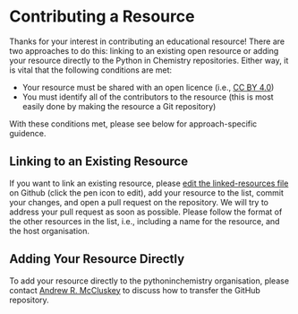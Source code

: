 # Contributing a Resource

Thanks for your interest in contributing an educational resource! 
There are two approaches to do this: linking to an existing open resource or adding your resource directly to the Python in Chemistry repositories. 
Either way, it is vital that the following conditions are met:
- Your resource must be shared with an open licence (i.e., [CC BY 4.0](https://creativecommons.org/licenses/by/4.0/))
- You must identify all of the contributors to the resource (this is most easily done by making the resource a Git repository)

With these conditions met, please see below for approach-specific guidence. 

## Linking to an Existing Resource

If you want to link an existing resource, please [edit the linked-resources file](https://github.com/pythoninchemistry/pythoninchemistry.github.io/blob/master/educational-resources/linked-resources.md) on Github (click the pen icon to edit), add your resource to the list, commit your changes, and open a pull request on the repository. 
We will try to address your pull request as soon as possible. 
Please follow the format of the other resources in the list, i.e., including a name for the resource, and the host organisation. 

## Adding Your Resource Directly

To add your resource directly to the pythoninchemistry organisation, please contact [Andrew R. McCluskey](mailto:andrew.mccluskey@bristol.ac.uk) to discuss how to transfer the GitHub repository. 
